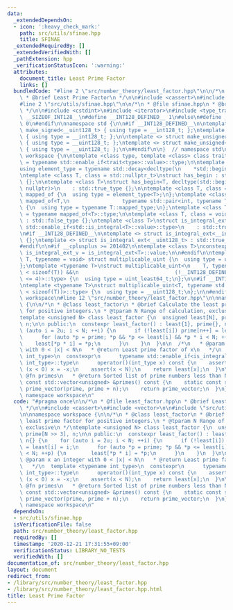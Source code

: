 ```yaml
---
data:
  _extendedDependsOn:
  - icon: ':heavy_check_mark:'
    path: src/utils/sfinae.hpp
    title: SFINAE
  _extendedRequiredBy: []
  _extendedVerifiedWith: []
  _pathExtension: hpp
  _verificationStatusIcon: ':warning:'
  attributes:
    document_title: Least Prime Factor
    links: []
  bundledCode: "#line 2 \"src/number_theory/least_factor.hpp\"\n\n/*\n * @file least_factor.hpp\n\
    \ * @brief Least Prime Factor\n */\n\n#include <cassert>\n#include <vector>\n\n\
    #line 2 \"src/utils/sfinae.hpp\"\n\n/*\n * @file sfinae.hpp\n * @brief SFINAE\n\
    \ */\n\n#include <cstdint>\n#include <iterator>\n#include <type_traits>\n\n#ifdef\
    \ __SIZEOF_INT128__\n#define __INT128_DEFINED__ 1\n#else\n#define __INT128_DEFINED__\
    \ 0\n#endif\n\nnamespace std {\n\n#if __INT128_DEFINED__\n\ntemplate <> struct\
    \ make_signed<__uint128_t> { using type = __int128_t; };\ntemplate <> struct make_signed<__int128_t>\
    \ { using type = __int128_t; };\n\ntemplate <> struct make_unsigned<__uint128_t>\
    \ { using type = __uint128_t; };\ntemplate <> struct make_unsigned<__int128_t>\
    \ { using type = __uint128_t; };\n\n#endif\n\n}  // namespace std\n\nnamespace\
    \ workspace {\n\ntemplate <class type, template <class> class trait>\nusing enable_if_trait_type\
    \ = typename std::enable_if<trait<type>::value>::type;\n\ntemplate <class Container>\n\
    using element_type = typename std::decay<decltype(\n    *std::begin(std::declval<Container&>()))>::type;\n\
    \ntemplate <class T, class = std::nullptr_t>\nstruct has_begin : std::false_type\
    \ {};\n\ntemplate <class T>\nstruct has_begin<T, decltype(std::begin(std::declval<T>()),\
    \ nullptr)>\n    : std::true_type {};\n\ntemplate <class T, class = int> struct\
    \ mapped_of {\n  using type = element_type<T>;\n};\ntemplate <class T>\nstruct\
    \ mapped_of<T,\n                 typename std::pair<int, typename T::mapped_type>::first_type>\
    \ {\n  using type = typename T::mapped_type;\n};\ntemplate <class T> using mapped_type\
    \ = typename mapped_of<T>::type;\n\ntemplate <class T, class = void> struct is_integral_ext\
    \ : std::false_type {};\ntemplate <class T>\nstruct is_integral_ext<\n    T, typename\
    \ std::enable_if<std::is_integral<T>::value>::type>\n    : std::true_type {};\n\
    \n#if __INT128_DEFINED__\n\ntemplate <> struct is_integral_ext<__int128_t> : std::true_type\
    \ {};\ntemplate <> struct is_integral_ext<__uint128_t> : std::true_type {};\n\n\
    #endif\n\n#if __cplusplus >= 201402\n\ntemplate <class T>\nconstexpr static bool\
    \ is_integral_ext_v = is_integral_ext<T>::value;\n\n#endif\n\ntemplate <typename\
    \ T, typename = void> struct multiplicable_uint {\n  using type = uint_least32_t;\n\
    };\ntemplate <typename T>\nstruct multiplicable_uint<\n    T, typename std::enable_if<(2\
    \ < sizeof(T)) &&\n                               (!__INT128_DEFINED__ || sizeof(T)\
    \ <= 4)>::type> {\n  using type = uint_least64_t;\n};\n\n#if __INT128_DEFINED__\n\
    \ntemplate <typename T>\nstruct multiplicable_uint<T, typename std::enable_if<(4\
    \ < sizeof(T))>::type> {\n  using type = __uint128_t;\n};\n\n#endif\n\n}  // namespace\
    \ workspace\n#line 12 \"src/number_theory/least_factor.hpp\"\n\nnamespace workspace\
    \ {\n\n/*\n * @class least_factor\n * @brief Calculate the least prime factor\
    \ for positive integers.\n * @tparam N Range of calculation, exclusive\n */\n\
    template <unsigned N> class least_factor {\n  unsigned least[N], prime[N >> 3],\
    \ n;\n\n public:\n  constexpr least_factor() : least{1}, prime{}, n{} {\n    for\
    \ (auto i = 2u; i < N; ++i) {\n      if (!least[i]) prime[n++] = least[i] = i;\n\
    \      for (auto *p = prime; *p && *p <= least[i] && *p * i < N; ++p) {\n    \
    \    least[*p * i] = *p;\n      }\n    }\n  }\n\n  /*\n   * @param x an integer\
    \ with 0 < |x| < N\n   * @return Least prime factor of x\n   */\n  template <typename\
    \ int_type>\n  constexpr\n      typename std::enable_if<is_integral_ext<int_type>::value,\
    \ int_type>::type\n      operator()(int_type x) const {\n    assert(x);\n    if\
    \ (x < 0) x = -x;\n    assert(x < N);\n    return least[x];\n  }\n\n  /*\n   *\
    \ @fn primes\n   * @return Sorted list of prime numbers less than N\n   */\n \
    \ const std::vector<unsigned> &primes() const {\n    static const std::vector<unsigned>\
    \ prime_vector(prime, prime + n);\n    return prime_vector;\n  }\n};\n\n}  //\
    \ namespace workspace\n"
  code: "#pragma once\n\n/*\n * @file least_factor.hpp\n * @brief Least Prime Factor\n\
    \ */\n\n#include <cassert>\n#include <vector>\n\n#include \"src/utils/sfinae.hpp\"\
    \n\nnamespace workspace {\n\n/*\n * @class least_factor\n * @brief Calculate the\
    \ least prime factor for positive integers.\n * @tparam N Range of calculation,\
    \ exclusive\n */\ntemplate <unsigned N> class least_factor {\n  unsigned least[N],\
    \ prime[N >> 3], n;\n\n public:\n  constexpr least_factor() : least{1}, prime{},\
    \ n{} {\n    for (auto i = 2u; i < N; ++i) {\n      if (!least[i]) prime[n++]\
    \ = least[i] = i;\n      for (auto *p = prime; *p && *p <= least[i] && *p * i\
    \ < N; ++p) {\n        least[*p * i] = *p;\n      }\n    }\n  }\n\n  /*\n   *\
    \ @param x an integer with 0 < |x| < N\n   * @return Least prime factor of x\n\
    \   */\n  template <typename int_type>\n  constexpr\n      typename std::enable_if<is_integral_ext<int_type>::value,\
    \ int_type>::type\n      operator()(int_type x) const {\n    assert(x);\n    if\
    \ (x < 0) x = -x;\n    assert(x < N);\n    return least[x];\n  }\n\n  /*\n   *\
    \ @fn primes\n   * @return Sorted list of prime numbers less than N\n   */\n \
    \ const std::vector<unsigned> &primes() const {\n    static const std::vector<unsigned>\
    \ prime_vector(prime, prime + n);\n    return prime_vector;\n  }\n};\n\n}  //\
    \ namespace workspace\n"
  dependsOn:
  - src/utils/sfinae.hpp
  isVerificationFile: false
  path: src/number_theory/least_factor.hpp
  requiredBy: []
  timestamp: '2020-12-21 17:31:55+09:00'
  verificationStatus: LIBRARY_NO_TESTS
  verifiedWith: []
documentation_of: src/number_theory/least_factor.hpp
layout: document
redirect_from:
- /library/src/number_theory/least_factor.hpp
- /library/src/number_theory/least_factor.hpp.html
title: Least Prime Factor
---
```

